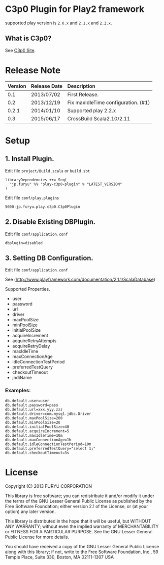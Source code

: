 # C3p0 Plugin for Play2 framework

supported play version is ```2.0.x``` and ```2.1.x``` and ```2.2.x```.

## What is C3p0?

See [C3p0 Site](http://www.mchange.com/projects/c3p0/).

# Release Note

| Version | Release Date | Description |
|:----------|:----------|:------------|
| 0.1 | 2013/07/02 | First Release. |
| 0.2 | 2013/12/19 | Fix maxIdleTime configuration. (#1) |
| 0.2.1 | 2014/01/10 | Supported play 2.2.x |
| 0.3 | 2015/06/17 | CrossBuild Scala2.10/2.11 |

# Setup

## 1. Install Plugin.

Edit file `project/Build.scala` or `build.sbt`

```
libraryDependencies ++= Seq(
  "jp.furyu" %% "play-c3p0-plugin" % "LATEST_VERSION"
)
```

Edit file `conf/play.plugins`

```
5000:jp.furyu.play.c3p0.C3p0Plugin
```

## 2. Disable Existing DBPlugin.

Edit file `conf/application.conf`

```
dbplugin=disabled
```

## 3. Setting DB Configuration.

Edit file `conf/application.conf`

See (http://www.playframework.com/documentation/2.1.1/ScalaDatabase)

Supported Properties.

* user
* password
* url
* driver
* maxPoolSize
* minPoolSize
* initialPoolSize
* acquireIncrement
* acquireRetryAttempts
* acquireRetryDelay
* maxIdleTime
* maxConnectionAge
* idleConnectionTestPeriod
* preferredTestQuery
* checkoutTimeout
* jndiName

### Examples:

```
db.default.user=user
db.default.password=pass
db.default.url=xxx.yyy.zzz
db.default.driver=com.mysql.jdbc.Driver
db.default.maxPoolSize=200
db.default.minPoolSize=20
db.default.initialPoolSize=40
db.default.acquireIncrement=5
db.default.maxIdleTime=10m
db.default.maxConnectionAge=1h
db.default.idleConnectionTestPeriod=10m
db.default.preferredTestQuery="select 1;"
db.default.checkoutTimeout=3s
```

# License

Copyright (C) 2013 FURYU CORPORATION

This library is free software; you can redistribute it and/or
modify it under the terms of the GNU Lesser General Public
License as published by the Free Software Foundation; either
version 2.1 of the License, or (at your option) any later version.

This library is distributed in the hope that it will be useful,
but WITHOUT ANY WARRANTY; without even the implied warranty of
MERCHANTABILITY or FITNESS FOR A PARTICULAR PURPOSE. See the GNU
Lesser General Public License for more details.

You should have received a copy of the GNU Lesser General Public
License along with this library; if not, write to the Free Software
Foundation, Inc., 59 Temple Place, Suite 330, Boston, MA 02111-1307 USA